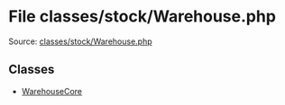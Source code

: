 File classes/stock/Warehouse.php
=========
Source: [classes/stock/Warehouse.php](https://github.com/PrestaShop/PrestaShop/blob/1.6.1.1/classes/stock/Warehouse.php)


Classes
-------

* [WarehouseCore](class.WarehouseCore)

